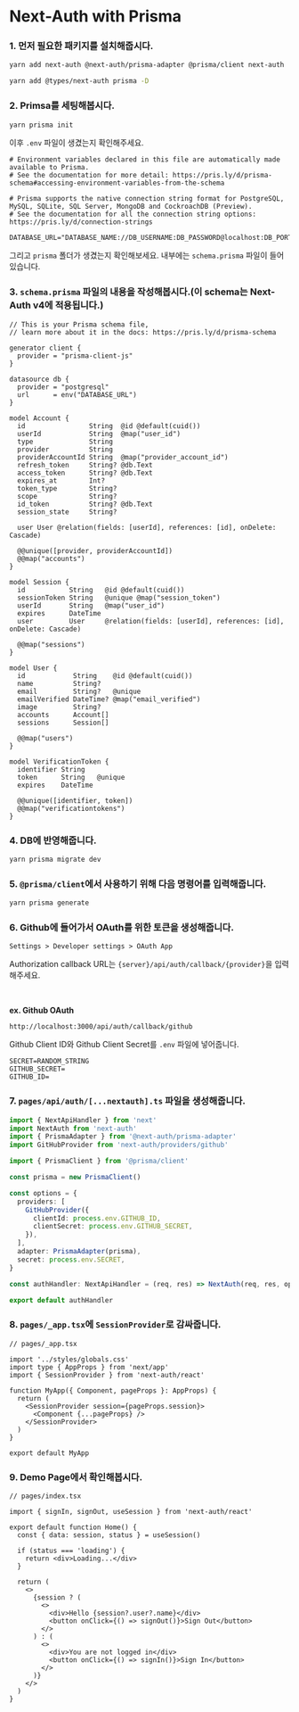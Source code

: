 # Next-Auth with Prisma

### 1. 먼저 필요한 패키지를 설치해줍시다.

```sh
yarn add next-auth @next-auth/prisma-adapter @prisma/client next-auth
```

```sh
yarn add @types/next-auth prisma -D
```

### 2. Primsa를 세팅해봅시다.

```sh
yarn prisma init
```

이후 `.env` 파일이 생겼는지 확인해주세요.

```
# Environment variables declared in this file are automatically made available to Prisma.
# See the documentation for more detail: https://pris.ly/d/prisma-schema#accessing-environment-variables-from-the-schema

# Prisma supports the native connection string format for PostgreSQL, MySQL, SQLite, SQL Server, MongoDB and CockroachDB (Preview).
# See the documentation for all the connection string options: https://pris.ly/d/connection-strings

DATABASE_URL="DATABASE_NAME://DB_USERNAME:DB_PASSWORD@localhost:DB_PORT/DB_NAME"
```

그리고 `prisma` 폴더가 생겼는지 확인해보세요. 내부에는 `schema.prisma` 파일이 들어있습니다.

### 3. `schema.prisma` 파일의 내용을 작성해봅시다.(이 schema는 Next-Auth v4에 적용됩니다.)

```prisma
// This is your Prisma schema file,
// learn more about it in the docs: https://pris.ly/d/prisma-schema

generator client {
  provider = "prisma-client-js"
}

datasource db {
  provider = "postgresql"
  url      = env("DATABASE_URL")
}

model Account {
  id                String  @id @default(cuid())
  userId            String  @map("user_id")
  type              String
  provider          String
  providerAccountId String  @map("provider_account_id")
  refresh_token     String? @db.Text
  access_token      String? @db.Text
  expires_at        Int?
  token_type        String?
  scope             String?
  id_token          String? @db.Text
  session_state     String?

  user User @relation(fields: [userId], references: [id], onDelete: Cascade)

  @@unique([provider, providerAccountId])
  @@map("accounts")
}

model Session {
  id           String   @id @default(cuid())
  sessionToken String   @unique @map("session_token")
  userId       String   @map("user_id")
  expires      DateTime
  user         User     @relation(fields: [userId], references: [id], onDelete: Cascade)

  @@map("sessions")
}

model User {
  id            String    @id @default(cuid())
  name          String?
  email         String?   @unique
  emailVerified DateTime? @map("email_verified")
  image         String?
  accounts      Account[]
  sessions      Session[]

  @@map("users")
}

model VerificationToken {
  identifier String
  token      String   @unique
  expires    DateTime

  @@unique([identifier, token])
  @@map("verificationtokens")
}
```

### 4. DB에 반영해줍니다.

```sh
yarn prisma migrate dev
```

### 5. `@prisma/client`에서 사용하기 위해 다음 명령어를 입력해줍니다.

```sh
yarn prisma generate
```

### 6. Github에 들어가서 OAuth를 위한 토큰을 생성해줍니다.

```
Settings > Developer settings > OAuth App
```

Authorization callback URL는 `{server}/api/auth/callback/{provider}`을 입력해주세요.

<br />

**ex. Github OAuth**

```
http://localhost:3000/api/auth/callback/github
```

Github Client ID와 Github Client Secret를 `.env` 파일에 넣어줍니다.

```
SECRET=RANDOM_STRING
GITHUB_SECRET=
GITHUB_ID=
```

### 7. `pages/api/auth/[...nextauth].ts` 파일을 생성해줍니다.

```ts
import { NextApiHandler } from 'next'
import NextAuth from 'next-auth'
import { PrismaAdapter } from '@next-auth/prisma-adapter'
import GitHubProvider from 'next-auth/providers/github'

import { PrismaClient } from '@prisma/client'

const prisma = new PrismaClient()

const options = {
  providers: [
    GitHubProvider({
      clientId: process.env.GITHUB_ID,
      clientSecret: process.env.GITHUB_SECRET,
    }),
  ],
  adapter: PrismaAdapter(prisma),
  secret: process.env.SECRET,
}

const authHandler: NextApiHandler = (req, res) => NextAuth(req, res, options)

export default authHandler
```

### 8. `pages/_app.tsx`에 `SessionProvider`로 감싸줍니다.

```tsx
// pages/_app.tsx

import '../styles/globals.css'
import type { AppProps } from 'next/app'
import { SessionProvider } from 'next-auth/react'

function MyApp({ Component, pageProps }: AppProps) {
  return (
    <SessionProvider session={pageProps.session}>
      <Component {...pageProps} />
    </SessionProvider>
  )
}

export default MyApp
```

### 9. Demo Page에서 확인해봅시다.

```tsx
// pages/index.tsx

import { signIn, signOut, useSession } from 'next-auth/react'

export default function Home() {
  const { data: session, status } = useSession()

  if (status === 'loading') {
    return <div>Loading...</div>
  }

  return (
    <>
      {session ? (
        <>
          <div>Hello {session?.user?.name}</div>
          <button onClick={() => signOut()}>Sign Out</button>
        </>
      ) : (
        <>
          <div>You are not logged in</div>
          <button onClick={() => signIn()}>Sign In</button>
        </>
      )}
    </>
  )
}
```
